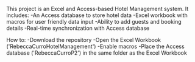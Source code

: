 This project is an Excel and Access-based Hotel Management system.
It includes:
-An Access database to store hotel data
-Excel workbook with macros for user friendly data input 
-Ability to add guests and booking details
-Real-time synchronization with Access database

How to:
-Download the repository
-Open the Excel Workbook ('RebeccaCurroHotelManagement')
-Enable macros
-Place the Access database ('RebeccaCurroP2') in the same folder as the Excel Workbook 

